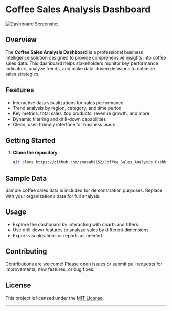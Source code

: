 # Coffee Sales Analysis Dashboard

<!-- Add a dashboard screenshot below -->
![Dashboard Screenshot](path/to/dashboard-image.png)

## Overview

The **Coffee Sales Analysis Dashboard** is a professional business intelligence solution designed to provide comprehensive insights into coffee sales data. This dashboard helps stakeholders monitor key performance indicators, analyze trends, and make data-driven decisions to optimize sales strategies.

## Features

- Interactive data visualizations for sales performance
- Trend analysis by region, category, and time period
- Key metrics: total sales, top products, revenue growth, and more
- Dynamic filtering and drill-down capabilities
- Clean, user-friendly interface for business users

## Getting Started

1. **Clone the repository**
   ```sh
   git clone https://github.com/smusab9152/Coffee_Sales_Analysis_Dashboard.git
   ```

## Sample Data

Sample coffee sales data is included for demonstration purposes. Replace with your organization’s data for full analysis.

## Usage

- Explore the dashboard by interacting with charts and filters.
- Use drill-down features to analyze sales by different dimensions.
- Export visualizations or reports as needed.

## Contributing

Contributions are welcome! Please open issues or submit pull requests for improvements, new features, or bug fixes.

## License

This project is licensed under the [MIT License](LICENSE).

---

